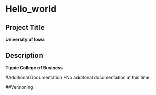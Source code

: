 # Hello_world

## Project Title
**University of Iowa**

## Description
**Tippie College of Business**

#Additional Documentation
+No additonal documentation at this time.

##Versioning

